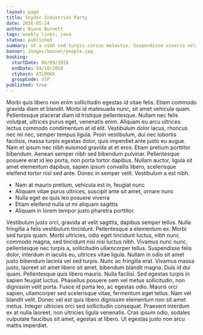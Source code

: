 ```yaml
---
layout: page
title: Snyder Industries Party
date: 2016-05-24
author: Diane Burnett
tags: weekly links, java
status: published
summary: Ut a nibh sed turpis cursus molestie. Suspendisse viverra velit.
banner: images/banner/people.jpg
booking:
  startDate: 04/09/2018
  endDate: 04/10/2018
  ctyhocn: ATLMOHX
  groupCode: SIP
published: true
---
```

Morbi quis libero non enim sollicitudin egestas id vitae felis. Etiam commodo gravida diam et blandit. Morbi id malesuada nunc, sit amet vehicula quam. Pellentesque placerat diam id tristique pellentesque. Nullam nec felis volutpat, ultrices purus eget, venenatis enim. Aliquam eu arcu ultrices lectus commodo condimentum at id elit. Vestibulum dolor lacus, rhoncus nec mi nec, semper tempus ligula. Proin vestibulum, dui nec lobortis facilisis, massa turpis egestas dolor, quis imperdiet ante justo eu augue. Nam et ipsum nec nibh euismod gravida at et eros. Etiam pretium porttitor bibendum. Aenean semper nibh sed bibendum pulvinar. Pellentesque posuere erat id leo porta, non porta tortor dapibus. Nullam auctor, ligula sit amet elementum dapibus, sapien ipsum convallis libero, scelerisque eleifend tortor nisl sed ante. Donec in semper velit. Vestibulum a est nibh.

* Nam at mauris pretium, vehicula est in, feugiat nunc
* Aliquam vitae purus ultrices, suscipit ante sit amet, ornare nunc
* Nulla eget ex quis leo posuere viverra
* Etiam eleifend nulla ut mi aliquam sagittis
* Aliquam in lorem tempor justo pharetra porttitor.

Vestibulum justo orci, gravida at velit sagittis, dapibus semper tellus. Nulla fringilla a felis vestibulum tincidunt. Pellentesque a elementum ex. Morbi sed turpis quam. Morbi ultricies, odio eget tincidunt luctus, nibh nunc commodo magna, sed tincidunt nisi nisi luctus nibh. Vivamus nunc nunc, pellentesque nec turpis a, sollicitudin ullamcorper tellus. Suspendisse felis dolor, interdum in iaculis eu, ultrices vitae ligula. Nullam in odio sit amet justo bibendum lacinia vel sed turpis. Nunc ac fringilla erat. Vivamus massa justo, laoreet sit amet libero sit amet, bibendum blandit magna.
Duis id dui quam. Pellentesque quis libero mauris. Nulla facilisi. Sed egestas turpis in sapien feugiat luctus. Phasellus posuere sem vel metus sollicitudin, non dignissim velit porta. Fusce id porta leo, ac egestas odio. Mauris orci sapien, ullamcorper sed scelerisque vitae, fermentum eget tellus. Nam vel blandit velit. Donec vel est quis libero dignissim elementum non sit amet metus. Integer ultricies orci sed sollicitudin consequat. Praesent interdum ex at nulla laoreet, non ultricies ligula venenatis. Cras ipsum odio, sodales vulputate faucibus sit amet, egestas at libero. Ut egestas justo non arcu mattis imperdiet.
